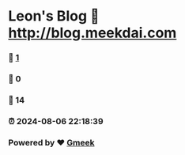 # Leon's Blog :link: http://blog.meekdai.com 
### :page_facing_up: [1](http://blog.meekdai.com/tag.html) 
### :speech_balloon: 0 
### :hibiscus: 14 
### :alarm_clock: 2024-08-06 22:18:39 
### Powered by :heart: [Gmeek](https://github.com/Meekdai/Gmeek)
